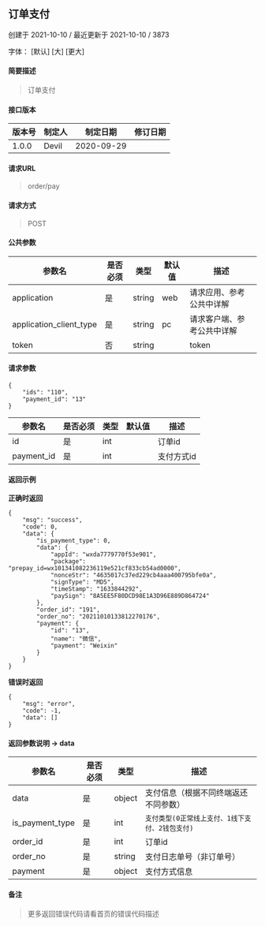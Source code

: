 ## 订单支付

创建于 2021-10-10 / 最近更新于 2021-10-10 / 3873

字体： \[默认\] \[大\] \[更大\]

#### 简要描述

> 订单支付

#### 接口版本

| 版本号 | 制定人 | 制定日期 | 修订日期 |
| --- | --- | --- | --- |
| 1.0.0 | Devil | 2020-09-29 |  |

#### 请求URL

> order/pay

#### 请求方式

> POST

#### 公共参数

| 参数名 | 是否必须 | 类型 | 默认值 | 描述 |
| --- | --- | --- | --- | --- |
| application | 是 | string | web | 请求应用、参考公共中详解 |
| application\_client\_type | 是 | string | pc | 请求客户端、参考公共中详解 |
| token | 否 | string |  | token |

#### 请求参数

```
{
    "ids": "110",
    "payment_id": "13"
}
```

| 参数名 | 是否必须 | 类型 | 默认值 | 描述 |
| --- | --- | --- | --- | --- |
| id | 是 | int |  | 订单id |
| payment\_id | 是 | int |  | 支付方式id |

#### 返回示例

**正确时返回**

```
{
    "msg": "success",
    "code": 0,
    "data": {
        "is_payment_type": 0,
        "data": {
            "appId": "wxda7779770f53e901",
            "package": "prepay_id=wx101341082236119e521cf833cb54ad0000",
            "nonceStr": "4635017c37ed229cb4aaa400795bfe0a",
            "signType": "MD5",
            "timeStamp": "1633844292",
            "paySign": "8A5EE5F80DCD98E1A3D96E889D864724"
        },
        "order_id": "191",
        "order_no": "20211010133812270176",
        "payment": {
            "id": "13",
            "name": "微信",
            "payment": "Weixin"
        }
    }
}
```

**错误时返回**

```
{
    "msg": "error",
    "code": -1,
    "data": []
}
```

#### 返回参数说明 -> data

| 参数名 | 是否必须 | 类型 | 描述 |
| --- | --- | --- | --- |
| data | 是 | object | 支付信息（根据不同终端返还不同参数） |
| is\_payment\_type | 是 | int | `支付类型(0正常线上支付、1线下支付、2钱包支付)` |
| order\_id | 是 | int | 订单id |
| order\_no | 是 | string | 支付日志单号（非订单号） |
| payment | 是 | object | 支付方式信息 |

#### 备注

> 更多返回错误代码请看首页的错误代码描述